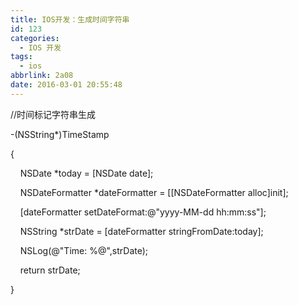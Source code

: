 ```yaml
---
title: IOS开发：生成时间字符串
id: 123
categories:
  - IOS 开发
tags:
  - ios
abbrlink: 2a08
date: 2016-03-01 20:55:48
---
```


<span class="s1">//</span><span class="s2">时间标记字符串生成</span>

<span class="s2">-(</span><span class="s3">NSString</span><span class="s2">*)TimeStamp</span>

<span class="s2">{</span>

<span class="s2"><span class="Apple-converted-space">    </span></span><span class="s3">NSDate</span><span class="s2"> *today = [</span><span class="s3">NSDate</span> <span class="s3">date</span><span class="s2">];</span>

<span class="s4"><span class="Apple-converted-space">    </span></span><span class="s2">NSDateFormatter</span><span class="s4"> *dateFormatter = [[</span><span class="s2">NSDateFormatter</span> <span class="s2">alloc</span><span class="s4">]</span><span class="s2">init</span><span class="s4">];</span>

<span class="s2"><span class="Apple-converted-space">    </span>[dateFormatter </span><span class="s3">setDateFormat</span><span class="s2">:</span><span class="s5">@"yyyy-MM-dd hh:mm:ss"</span><span class="s2">];</span>

<span class="s2"><span class="Apple-converted-space">    </span></span><span class="s3">NSString</span><span class="s2"> *strDate = [dateFormatter </span><span class="s3">stringFromDate</span><span class="s2">:today];</span>

<span class="s2"><span class="Apple-converted-space">    </span></span><span class="s3">NSLog</span><span class="s2">(</span><span class="s5">@"Time: %@"</span><span class="s2">,strDate);</span>

<span class="s2"><span class="Apple-converted-space">    </span></span><span class="s6">return</span><span class="s2"> strDate;</span>

<span class="s2">}</span>
